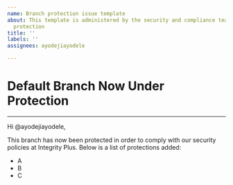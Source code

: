 ```yaml
---
name: Branch protection issue template
about: This template is administered by the security and compliance team for branch
  protection
title: ''
labels: ''
assignees: ayodejiayodele

---
```


# Default Branch Now Under Protection
---
Hi @ayodejiayodele,

This branch has now been protected in order to comply with our security policies at Integrity Plus. Below is a list of protections added:
- A
- B
- C
